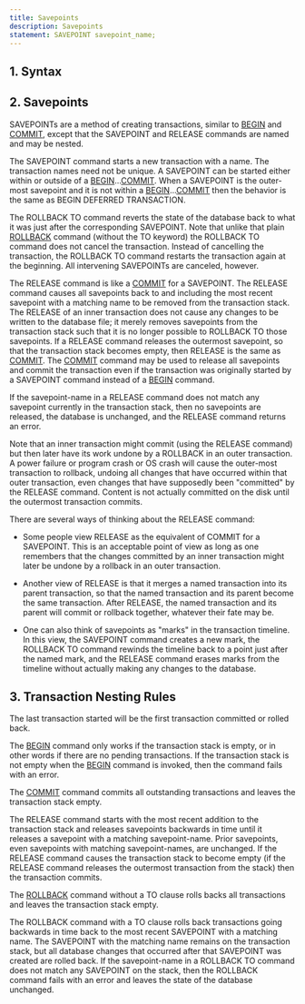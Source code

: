 ```yaml
---
title: Savepoints
description: Savepoints
statement: SAVEPOINT savepoint_name;
---
```







<h2 id="syntax"><span>1. </span>Syntax</h2>

<!-- do-not-touch-svg-import: 'savepoint.svg' -->


<h2 id="savepoints"><span>2. </span>Savepoints</h2>

<p> SAVEPOINTs are a method of creating transactions, similar to
<a href="lang_transaction">BEGIN</a> and <a href="lang_transaction">COMMIT</a>, except that the SAVEPOINT and RELEASE commands
are named and may be nested.</p>

<p> The SAVEPOINT command starts a new transaction with a name.
The transaction names need not be unique.
A SAVEPOINT can be started either within or outside of
a <a href="lang_transaction">BEGIN</a>...<a href="lang_transaction">COMMIT</a>. When a SAVEPOINT is the outer-most savepoint
and it is not within a <a href="lang_transaction">BEGIN</a>...<a href="lang_transaction">COMMIT</a> then the behavior is the
same as BEGIN DEFERRED TRANSACTION.</p>

<p>The ROLLBACK TO command reverts the state of the database back to what
it was just after the corresponding SAVEPOINT. Note that unlike that
plain <a href="lang_transaction">ROLLBACK</a> command (without the TO keyword) the ROLLBACK TO command
does not cancel the transaction. Instead of cancelling the transaction,
the ROLLBACK TO command restarts the transaction again at the beginning.
All intervening SAVEPOINTs are canceled, however.</p>

<p>The RELEASE command is like a <a href="lang_transaction">COMMIT</a> for a SAVEPOINT.
The RELEASE command causes all savepoints back to and including the 
most recent savepoint with a matching name to be removed from the 
transaction stack. The RELEASE of an inner transaction
does not cause any changes to be written to the database file; it merely
removes savepoints from the transaction stack such that it is
no longer possible to ROLLBACK TO those savepoints.
If a RELEASE command releases the outermost savepoint, so
that the transaction stack becomes empty, then RELEASE is the same
as <a href="lang_transaction">COMMIT</a>.
The <a href="lang_transaction">COMMIT</a> command may be used to release all savepoints and
commit the transaction even if the transaction was originally started
by a SAVEPOINT command instead of a <a href="lang_transaction">BEGIN</a> command.</p>

<p>If the savepoint-name in a RELEASE command does not match any
savepoint currently in the transaction stack, then no savepoints are
released, the database is unchanged, and the RELEASE command returns
an error.</p>

<p>Note that an inner transaction might commit (using the RELEASE command)
but then later have its work undone by a ROLLBACK in an outer transaction.
A power failure or program crash or OS crash will cause the outer-most
transaction to rollback, undoing all changes that have occurred within
that outer transaction, even changes that have supposedly been "committed"
by the RELEASE command. Content is not actually committed on the disk 
until the outermost transaction commits.</p>

<p>There are several ways of thinking about the RELEASE command:</p>

<ul>
<li><p>
Some people view RELEASE as the equivalent of COMMIT for a SAVEPOINT.
This is an acceptable point of view as long as one remembers that the
changes committed by an inner transaction might later be undone by a
rollback in an outer transaction.</p></li>

<li><p>
Another view of RELEASE is that it merges a named transaction into its
parent transaction, so that the named transaction and its parent become
the same transaction. After RELEASE, the named transaction and its parent
will commit or rollback together, whatever their fate may be.
</p></li>

<li><p>
One can also think of savepoints as
"marks" in the transaction timeline. In this view, the SAVEPOINT command
creates a new mark, the ROLLBACK TO command rewinds the timeline back
to a point just after the named mark, and the RELEASE command
erases marks from the timeline without actually making any
changes to the database.
</p></li>
</ul>



<h2 id="transaction_nesting_rules"><span>3. </span>Transaction Nesting Rules</h2>

<p>The last transaction started will be the first
transaction committed or rolled back.</p>

<p>The <a href="lang_transaction">BEGIN</a> command only works if the transaction stack is empty, or
in other words if there are no pending transactions. If the transaction
stack is not empty when the <a href="lang_transaction">BEGIN</a> command is invoked, then the command
fails with an error.</p>

<p>The <a href="lang_transaction">COMMIT</a> command commits all outstanding transactions and leaves
the transaction stack empty.</p>

<p>The RELEASE command starts with the most recent addition to the
transaction stack and releases savepoints backwards 
in time until it releases a savepoint with a matching savepoint-name.
Prior savepoints, even savepoints with matching savepoint-names, are
unchanged.
If the RELEASE command causes the
transaction stack to become empty (if the RELEASE command releases the
outermost transaction from the stack) then the transaction commits.</p>

<p>The <a href="lang_transaction">ROLLBACK</a> command without a TO clause rolls backs all transactions
and leaves the transaction stack empty.</p>

<p>The ROLLBACK command with a TO clause rolls back transactions going
backwards in time back to the most recent SAVEPOINT with a matching name.
The SAVEPOINT with the matching name remains on the transaction stack,
but all database changes that occurred after that SAVEPOINT was created
are rolled back. If the savepoint-name in a ROLLBACK TO command does not
match any SAVEPOINT on the stack, then the ROLLBACK command fails with an
error and leaves the state of the database unchanged.</p>


